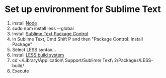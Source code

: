 # Set up environment for Sublime Text

1. Install [Node](http://nodejs.org/) 
2. sudo npm install less --global
3. Install [Sublime Text Package Control](http://wbond.net/sublime_packages/package_control/installation)
4. In Sublime Text, Cmd Shift P and then "Package Control: Install Package"
5. Select LESS syntax...
6. Install [LESS build system](https://github.com/berfarah/LESS-build-sublime)
7. cd ~/Library/Application\ Support/Sublime\ Text\ 2/Packages/LESS-build/
8. Execute
